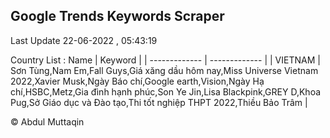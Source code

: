 

## Google Trends Keywords Scraper 
 
Last Update 22-06-2022 , 05:43:19

Country List :
 Name  | Keyword |
| ------------- | ------------- |
| VIETNAM | Sơn Tùng,Nam Em,Fall Guys,Giá xăng dầu hôm nay,Miss Universe Vietnam 2022,Xavier Musk,Ngày Báo chí,Google earth,Vision,Ngày Hạ chí,HSBC,Metz,Gia đình hạnh phúc,Son Ye Jin,Lisa Blackpink,GREY D,Khoa Pug,Sở Giáo dục và Đào tạo,Thi tốt nghiệp THPT 2022,Thiều Bảo Trâm |



© Abdul Muttaqin 
